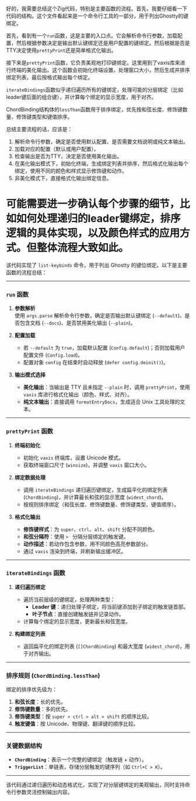 好的，我需要总结这个Zig代码，特别是主要函数的流程。首先，我要仔细看一下代码的结构。这个文件看起来是一个命令行工具的一部分，用于列出Ghostty的键绑定。

首先，看到有一个`run`函数，这是主要的入口点。它会解析命令行参数，加载配置，然后根据参数决定是输出默认键绑定还是用户配置的键绑定。然后根据是否是TTY决定使用`prettyPrint`还是简单格式化输出。

接下来是`prettyPrint`函数，它负责美观地打印键绑定。这里用到了vaxis库来进行终端的美化输出。这个函数会初始化终端设置，处理窗口大小，然后生成并排序绑定列表，最后按格式输出每个绑定。

`iterateBindings`函数似乎递归遍历所有的键绑定，处理可能的分层绑定（比如leader键后面的组合键），并计算每个绑定的显示宽度，用于对齐。

ChordBinding结构体的`lessThan`函数用于排序绑定，优先按和弦长度、修饰键数量、修饰键类型和键值排序。

总结主要流程的话，应该是：

1. 解析命令行参数，确定是否使用默认配置、是否需要文档说明或纯文本输出。
2. 加载对应的配置（默认或用户配置）。
3. 检查输出是否为TTY，决定是否使用美化输出。
4. 在美化输出模式下，初始化终端，生成绑定列表并排序，然后格式化输出每个绑定，使用不同的颜色和样式显示修饰键和动作。
5. 非美化模式下，直接格式化输出绑定信息。

可能需要进一步确认每个步骤的细节，比如如何处理递归的leader键绑定，排序逻辑的具体实现，以及颜色样式的应用方式。但整体流程大致如此。
================================================
该代码实现了 `list-keybinds` 命令，用于列出 Ghostty 的键位绑定。以下是主要函数的流程总结：

---

### **`run` 函数**
1. **参数解析**  
   使用 `args.parse` 解析命令行参数，确定是否输出默认键绑定 (`--default`)、是否包含文档 (`--docs`)、是否禁用美化输出 (`--plain`)。

2. **配置加载**  
   - 若 `--default` 为 `true`，加载默认配置 (`Config.default`)；否则加载用户配置文件 (`Config.load`)。
   - 配置对象 `config` 在结束时自动释放 (`defer config.deinit()`)。

3. **输出模式选择**  
   - **美化输出**：当输出是 TTY 且未指定 `--plain` 时，调用 `prettyPrint`，使用 `vaxis` 库进行格式化输出（颜色、样式、对齐）。
   - **纯文本输出**：直接调用 `formatEntryDocs`，生成适合 Unix 工具处理的文本。

---

### **`prettyPrint` 函数**
1. **终端初始化**  
   - 初始化 `vaxis` 终端库，设置 Unicode 模式。
   - 获取终端窗口尺寸 (`winsize`)，并调整 `vaxis` 窗口大小。

2. **绑定数据处理**  
   - 调用 `iterateBindings` 递归遍历键绑定，生成扁平化的绑定列表 (`ChordBinding`)，并计算最长和弦的显示宽度 (`widest_chord`)。
   - 按规则排序绑定（和弦长度、修饰键数量、修饰键类型、键值顺序）。

3. **格式化输出**  
   - **修饰键样式**：为 `super`、`ctrl`、`alt`、`shift` 分配不同颜色。
   - **和弦分隔符**：使用 `> ` 分隔分层绑定的触发键。
   - **动作描述**：若动作包含参数，用不同颜色高亮参数部分。
   - 通过 `vaxis` 渲染到终端，并刷新输出缓冲区。

---

### **`iterateBindings` 函数**
1. **递归遍历绑定**  
   - 遍历当前层级的键绑定，处理两种类型：
     - **Leader 键**：递归处理子绑定，将当前键添加到子绑定的触发链首部。
     - **叶子节点**：直接创建触发链并记录动作。
   - 计算每个绑定的显示宽度，更新最长和弦宽度。

2. **构建绑定列表**  
   - 返回扁平化的绑定列表 (`[]ChordBinding`) 和最大宽度 (`widest_chord`)，用于对齐输出。

---

### **排序规则 (`ChordBinding.lessThan`)**
绑定的排序优先级为：
1. **和弦长度**：长的优先。
2. **修饰键数量**：多的优先。
3. **修饰键类型**：按 `super > ctrl > alt > shift` 的顺序比较。
4. **触发键值**：按 Unicode、物理键、翻译键的顺序比较。

---

### **关键数据结构**
- **`ChordBinding`**：表示一个完整的键绑定（触发链 + 动作）。
- **`TriggerList`**：单链表，存储分层触发的键序列（如 `Ctrl+C > K`）。

---

该代码通过递归遍历和动态格式化，实现了对分层键绑定的美观输出，同时支持命令行参数灵活控制输出内容。